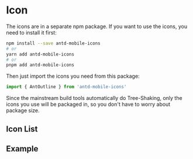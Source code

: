 # Icon

The icons are in a separate npm package. If you want to use the icons, you need to install it first:

```bash
npm install --save antd-mobile-icons
# or
yarn add antd-mobile-icons
# or
pnpm add antd-mobile-icons
```

Then just import the icons you need from this package:

```js
import { AntOutline } from 'antd-mobile-icons'
```

Since the mainstream build tools automatically do Tree-Shaking, only the icons you use will be packaged in, so you don't have to worry about package size.

## Icon List

<code src="./demo-all.tsx" inline="true"></code>

## Example

<code src="./demo-single.tsx"></code>
